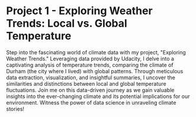 # Project 1 - Exploring Weather Trends: Local vs. Global Temperature

Step into the fascinating world of climate data with my project, "Exploring Weather Trends." Leveraging data provided by Udacity, I delve into a captivating analysis of temperature trends, comparing the climate of Durham (the city where I lived) with global patterns. Through meticulous data extraction, visualization, and insightful summaries, I uncover the similarities and distinctions between local and global temperature fluctuations. Join me on this data-driven journey as we gain valuable insights into the ever-changing climate and its potential implications for our environment. Witness the power of data science in unraveling climate stories!
